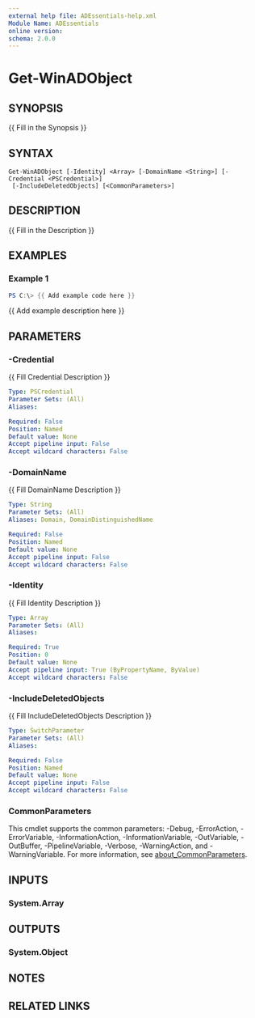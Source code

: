 ```yaml
---
external help file: ADEssentials-help.xml
Module Name: ADEssentials
online version:
schema: 2.0.0
---
```


# Get-WinADObject

## SYNOPSIS
{{ Fill in the Synopsis }}

## SYNTAX

```
Get-WinADObject [-Identity] <Array> [-DomainName <String>] [-Credential <PSCredential>]
 [-IncludeDeletedObjects] [<CommonParameters>]
```

## DESCRIPTION
{{ Fill in the Description }}

## EXAMPLES

### Example 1
```powershell
PS C:\> {{ Add example code here }}
```

{{ Add example description here }}

## PARAMETERS

### -Credential
{{ Fill Credential Description }}

```yaml
Type: PSCredential
Parameter Sets: (All)
Aliases:

Required: False
Position: Named
Default value: None
Accept pipeline input: False
Accept wildcard characters: False
```

### -DomainName
{{ Fill DomainName Description }}

```yaml
Type: String
Parameter Sets: (All)
Aliases: Domain, DomainDistinguishedName

Required: False
Position: Named
Default value: None
Accept pipeline input: False
Accept wildcard characters: False
```

### -Identity
{{ Fill Identity Description }}

```yaml
Type: Array
Parameter Sets: (All)
Aliases:

Required: True
Position: 0
Default value: None
Accept pipeline input: True (ByPropertyName, ByValue)
Accept wildcard characters: False
```

### -IncludeDeletedObjects
{{ Fill IncludeDeletedObjects Description }}

```yaml
Type: SwitchParameter
Parameter Sets: (All)
Aliases:

Required: False
Position: Named
Default value: None
Accept pipeline input: False
Accept wildcard characters: False
```

### CommonParameters
This cmdlet supports the common parameters: -Debug, -ErrorAction, -ErrorVariable, -InformationAction, -InformationVariable, -OutVariable, -OutBuffer, -PipelineVariable, -Verbose, -WarningAction, and -WarningVariable. For more information, see [about_CommonParameters](http://go.microsoft.com/fwlink/?LinkID=113216).

## INPUTS

### System.Array

## OUTPUTS

### System.Object
## NOTES

## RELATED LINKS
